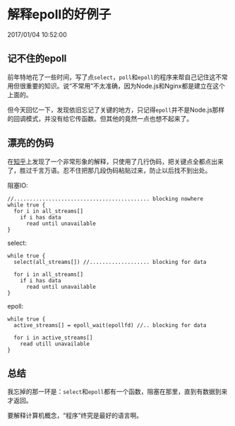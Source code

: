 # 解释epoll的好例子
2017/01/04 10:52:00


## 记不住的epoll

前年特地花了一些时间，写了点`select`，`poll`和`epoll`的程序来帮自己记住这不常用但很重要的知识。说“不常用”不太准确，因为Node.js和Nginx都是建立在这个上面的。

但今天回忆一下，发现依旧忘记了关键的地方，只记得`epoll`并不是Node.js那样的回调模式，并没有给它传函数。但其他的竟然一点也想不起来了。


## 漂亮的伪码

在[知乎][zhihu]上发现了一个非常形象的解释，只使用了几行伪码，把关键点全都点出来了，胜过千言万语。忍不住把那几段伪码粘贴过来，防止以后找不到出处。

阻塞IO:

```
//........................................... blocking nowhere
while true {
  for i in all_streams[]
    if i has data
      read until unavailable
}
```

select:

```
while true {
  select(all_streams[]) //................... blocking for data

  for i in all_streams[]
    if i has data
      read until unavailable
}
```

epoll:

```
while true {
  active_streams[] = epoll_wait(epollfd) //.. blocking for data

  for i in active_streams[]
    read utill unavailable
}
```


## 总结

我忘掉的那一环是：`select`和`epoll`都有一个函数，阻塞在那里，直到有数据到来才返回。

要解释计算机概念，“程序”终究是最好的语言啊。


[zhihu]: https://www.zhihu.com/question/20122137
